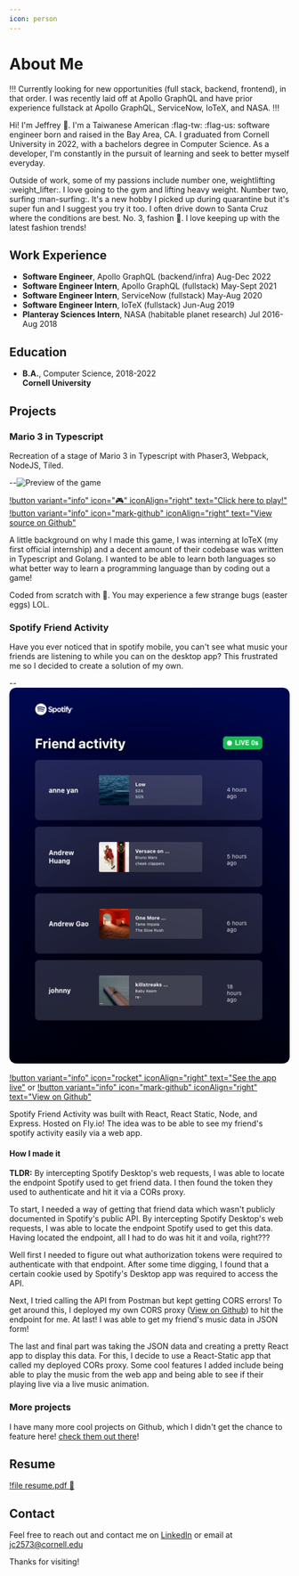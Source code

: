 ```yaml
---
icon: person
---
```


# About Me

!!! Currently looking for new opportunities (full stack, backend, frontend), in that order. 
I was recently laid off at Apollo GraphQL and have prior experience fullstack at Apollo GraphQL, ServiceNow, IoTeX, and NASA.
!!!

Hi! I'm Jeffrey :wave:. I'm a Taiwanese American :flag-tw: :flag-us: software engineer born and raised in the Bay Area, CA. 
I graduated from Cornell University in 2022, with a bachelors degree in Computer Science. As a developer, I'm constantly in the pursuit of learning and seek to better myself everyday. 

Outside of work, some of my passions include number one, weightlifting :weight_lifter:. I love going to the gym and lifting heavy weight. Number two, surfing :man-surfing:. It's a new hobby I picked up during quarantine but it's super fun and I suggest you try it too. I often drive down to Santa Cruz where the conditions are best. No. 3, fashion :kimono:. I love keeping up with the latest fashion trends!

## Work Experience
- **Software Engineer**, Apollo GraphQL (backend/infra) Aug-Dec 2022
- **Software Engineer Intern**, Apollo GraphQL (fullstack) May-Sept 2021
- **Software Engineer Intern**, ServiceNow (fullstack) May-Aug 2020
- **Software Engineer Intern**, IoTeX (fullstack) Jun-Aug 2019
- **Planteray Sciences Intern**, NASA (habitable planet research) Jul 2016-Aug 2018

## Education
- **B.A.**, Computer Science, 2018-2022<br/>**Cornell University**

## Projects

### Mario 3 in Typescript
Recreation of a stage of Mario 3 in Typescript with Phaser3, Webpack, NodeJS, Tiled.

--![Preview of the game](mario-demo.gif)

[!button variant="info" icon=":video_game:" iconAlign="right" text="Click here to play!"](https://spotify-friend-activity.fly.dev)    [!button variant="info" icon="mark-github" iconAlign="right" text="View source on Github"](https://github.com/JChouCode/spotify-friend-activity)

A little background on why I made this game, I was interning at IoTeX (my first official internship) and a decent amount of their codebase was written in Typescript and Golang. I wanted to be able to learn both languages so what better way to learn a programming language than by coding out a game! 

Coded from scratch with :blue_heart:. You may experience a few strange bugs (easter eggs) LOL.

### Spotify Friend Activity

Have you ever noticed that in spotify mobile, you can't see what music your friends are listening to while you can on the desktop app? This frustrated me so I decided to create a solution of my own. 

--![Preview from deployed app!](spotify-friend-activity.png)

[!button variant="info" icon="rocket" iconAlign="right" text="See the app live"](https://spotify-friend-activity.fly.dev)   or  [!button variant="info" icon="mark-github" iconAlign="right" text="View on Github"](https://github.com/JChouCode/spotify-friend-activity)

Spotify Friend Activity was built with React, React Static, Node, and Express. Hosted on Fly.io! The idea was to be able to see my friend's spotify activity easily via a web app. 

#### How I made it

**TLDR:** By intercepting Spotify Desktop's web requests, I was able to locate the endpoint Spotify used to get friend data. I then found the token they used to authenticate and hit it via a CORs proxy.

To start, I needed a way of getting that friend data which wasn't publicly documented in Spotify's public API. By intercepting Spotify Desktop's web requests, I was able to locate the endpoint Spotify used to get this data. Having located the endpoint, all I had to do was hit it and voila, right??? 

Well first I needed to figure out what authorization tokens were required to authenticate with that endpoint. After some time digging, I found that a certain cookie used by Spotify's Desktop app was required to access the API. 

Next, I tried calling the API from Postman but kept getting CORS errors! To get around this, I deployed my own CORS proxy ([View on Github](https://github.com/JChouCode/spotify-friend-proxy)) to hit the endpoint for me. At last! I was able to get my friend's music data in JSON form!

The last and final part was taking the JSON data and creating a pretty React app to display this data. For this, I decide to use a React-Static app that called my deployed CORs proxy. Some cool features I added include being able to play the music from the web app and being able to see if their playing live via a live music animation. 

### More projects

I have many more cool projects on Github, which I didn't get the chance to feature here! [check them out there](https://github.com/JChouCode)!

## Resume

[!file resume.pdf :pray:](Resume.pdf)

## Contact

Feel free to reach out and contact me on [LinkedIn](https://www.linkedin.com/in/jeffreychoucu/) or email at jc2573@cornell.edu

Thanks for visiting!
